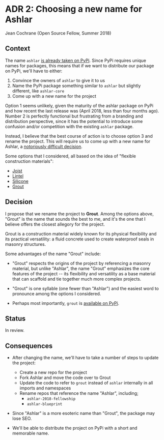 # ADR 2: Choosing a new name for Ashlar 

Jean Cochrane (Open Source Fellow, Summer 2018)

## Context

The name `ashlar` [is already taken on PyPi](https://pypi.org/project/ashlar/).
Since PyPi requires unique names for packages, this means that if we want to
distribute our package on PyPi, we'll have to either:

1. Convince the owners of `ashlar` to give it to us
2. Name the PyPi package something similar to `ashlar` but slightly different,
   like `ashlar-core`
3. Come up with a new name for the project

Option 1 seems unlikely, given the maturity of the ashlar package on PyPi and
how recent the last release was (April 2018, less than four months ago). Number
2 is perfectly functional but frustrating from a branding and distribution perspective,
since it has the potential to introduce some confusion and/or competition with
the existing `ashlar` package.

Instead, I believe that the best course of action is to choose option 3 and rename the project.
This will require us to come up with a new name for Ashlar, a [notoriously
difficult decision](https://martinfowler.com/bliki/TwoHardThings.html).

Some options that I considered, all based on the idea of "flexible
construction materials":

- [Joist](https://en.wikipedia.org/wiki/Joist)
- [Lintel](https://en.wikipedia.org/wiki/Lintel)
- [Silicone](https://en.wikipedia.org/wiki/Silicone)
- [Grout](https://en.wikipedia.org/wiki/Grout)

## Decision

I propose that we rename the project to **Grout**. Among the options above,
"Grout" is the name that sounds the best to me, and it's the one that I believe
offers the closest allegory for the project.

Grout is a construction material widely known for its physical flexibility and its
practical versatility: a fluid concrete used to create waterproof seals in
masonry structures.

Some advantages of the name "Grout" include:

- "Grout" respects the origins of the project by referencing a masonry material,
  but unlike "Ashlar", the name "Grout" emphasizes the core features of the project
  -- its flexibility and versatility as a base material
  that can scaffold and tie together much more complex projects.

- "Grout" is one syllable (one fewer than "Ashlar") and the easiest word to
  pronounce among the options I considered.
  
- Perhaps most importantly, `grout` is [available on
  PyPi](https://pypi.org/project/grout).

## Status

In review.

## Consequences

- After changing the name, we'll have to take a number of steps to update the
  project:
    - Create a new repo for the project
    - Fork Ashlar and move the code over to Grout 
    - Update the code to refer to `grout` instead of `ashlar` internally in
    all imports and namespaces
    - Rename repos that reference the name "Ashlar", including;
        - `ashlar-2018-fellowship`
        - `ashlar-blueprint`

- Since "Ashlar" is a more esoteric name than "Grout", the package may lose SEO.

- We'll be able to distribute the project on PyPi with a short and memorable
  name.

